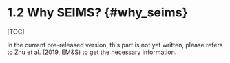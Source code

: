 1.2 Why SEIMS? {#why_seims}
==================================

[TOC]

In the current pre-released version, this part is not yet written, please refers to Zhu et al. (2019, EM&S) to get the necessary information.